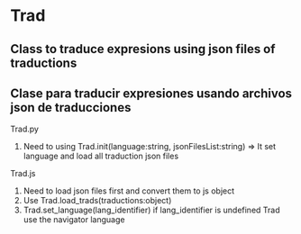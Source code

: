 # Trad
## Class to traduce expresions using json files of traductions
## Clase para traducir expresiones usando archivos json de traducciones

Trad.py
  1) Need to using Trad.init(language:string, jsonFilesList:string)
   => It set language and load all traduction json files

Trad.js
  1) Need to load json files first and convert them to js object
  2) Use Trad.load_trads(traductions:object)
  3) Trad.set_language(lang_identifier) if lang_identifier is undefined Trad use the navigator language
